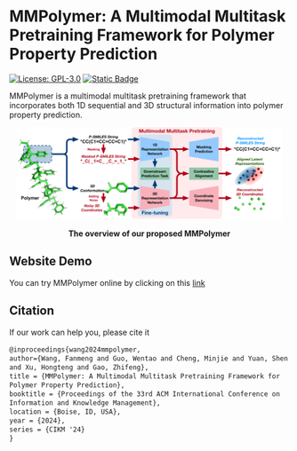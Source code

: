 # MMPolymer: A Multimodal Multitask Pretraining Framework for Polymer Property Prediction
[![License: GPL-3.0](https://img.shields.io/badge/License-GPL--3.0-blue)](https://github.com/FanmengWang/MMPolymer/blob/master/LICENCE.txt)
[![Static Badge](https://img.shields.io/badge/PyTorch-red)](https://pytorch.org/)


MMPolymer is a multimodal multitask pretraining framework that incorporates both 1D sequential and 3D structural information into polymer property prediction.
<p align="center"><img src="figures/Overview.png" width=95%></p>
<p align="center"><b>The overview of our proposed MMPolymer</b></p>


## Website Demo
You can try MMPolymer online by clicking on this [link](https://app.bohrium.dp.tech/mmpolymer/)


## Citation
If our work can help you, please cite it 
```
@inproceedings{wang2024mmpolymer,
author={Wang, Fanmeng and Guo, Wentao and Cheng, Minjie and Yuan, Shen and Xu, Hongteng and Gao, Zhifeng},
title = {MMPolymer: A Multimodal Multitask Pretraining Framework for Polymer Property Prediction},
booktitle = {Proceedings of the 33rd ACM International Conference on Information and Knowledge Management},
location = {Boise, ID, USA},
year = {2024},
series = {CIKM '24}
}
```
